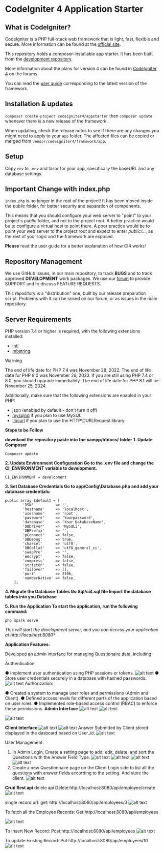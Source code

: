 # CodeIgniter 4 Application Starter

## What is CodeIgniter?

CodeIgniter is a PHP full-stack web framework that is light, fast, flexible and secure.
More information can be found at the [official site](https://codeigniter.com).

This repository holds a composer-installable app starter.
It has been built from the
[development repository](https://github.com/codeigniter4/CodeIgniter4).

More information about the plans for version 4 can be found in [CodeIgniter 4](https://forum.codeigniter.com/forumdisplay.php?fid=28) on the forums.

You can read the [user guide](https://codeigniter.com/user_guide/)
corresponding to the latest version of the framework.

## Installation & updates

`composer create-project codeigniter4/appstarter` then `composer update` whenever
there is a new release of the framework.

When updating, check the release notes to see if there are any changes you might need to apply
to your `app` folder. The affected files can be copied or merged from
`vendor/codeigniter4/framework/app`.

## Setup

Copy `env` to `.env` and tailor for your app, specifically the baseURL
and any database settings.

## Important Change with index.php

`index.php` is no longer in the root of the project! It has been moved inside the *public* folder,
for better security and separation of components.

This means that you should configure your web server to "point" to your project's *public* folder, and
not to the project root. A better practice would be to configure a virtual host to point there. A poor practice would be to point your web server to the project root and expect to enter *public/...*, as the rest of your logic and the
framework are exposed.

**Please** read the user guide for a better explanation of how CI4 works!

## Repository Management

We use GitHub issues, in our main repository, to track **BUGS** and to track approved **DEVELOPMENT** work packages.
We use our [forum](http://forum.codeigniter.com) to provide SUPPORT and to discuss
FEATURE REQUESTS.

This repository is a "distribution" one, built by our release preparation script.
Problems with it can be raised on our forum, or as issues in the main repository.

## Server Requirements

PHP version 7.4 or higher is required, with the following extensions installed:

- [intl](http://php.net/manual/en/intl.requirements.php)
- [mbstring](http://php.net/manual/en/mbstring.installation.php)

> [!WARNING]
> The end of life date for PHP 7.4 was November 28, 2022.
> The end of life date for PHP 8.0 was November 26, 2023.
> If you are still using PHP 7.4 or 8.0, you should upgrade immediately.
> The end of life date for PHP 8.1 will be November 25, 2024.

Additionally, make sure that the following extensions are enabled in your PHP:

- json (enabled by default - don't turn it off)
- [mysqlnd](http://php.net/manual/en/mysqlnd.install.php) if you plan to use MySQL
- [libcurl](http://php.net/manual/en/curl.requirements.php) if you plan to use the HTTP\CURLRequest library


**Steps to be Follow**

**downlaod the repository paste into the xampp/htdocs/ folder**
**1. Update Composer**

```
Composer update

```

**2. Update Environment Configuration
Go to the .env file and change the CI_ENVIRONMENT variable to development.**

```
CI_ENVIRONMENT = development
```

**3. Set Database Credentials
Go to app\Config\Database.php and add your database credentials:**
```
public array $default = [
        'DSN'          => '',
        'hostname'     => 'localhost',
        'username'     => 'root',
        'password'     => 'Yourpassword',
        'database'     => 'Your_DatabaseName',
        'DBDriver'     => 'MySQLi',
        'DBPrefix'     => '',
        'pConnect'     => false,
        'DBDebug'      => true,
        'charset'      => 'utf8',
        'DBCollat'     => 'utf8_general_ci',
        'swapPre'      => '',
        'encrypt'      => false,
        'compress'     => false,
        'strictOn'     => false,
        'failover'     => [],
        'port'         => 3306,
        'numberNative' => false,
    ];

```
**4. Migrate the Database Tables Go Sql/ci4.sql file
Import the database tables into you Database**

**5. Run the Application
To start the application, run the following command:**
```
php spark serve

```
*This will start the development server, and you can access your application at http://localhost:8080**

**Application Features:**

Developed an admin interface for managing Questionaire data, including:

Authentication:

● Implement user authentication using PHP sessions or tokens.
![alt text](image.png)
● Store user credentials securely in a database with hashed passwords.
![alt text](image-1.png)
Authorization:

● Created a system to manage user roles and permissions (Admin and Client).
● Defined access levels for different parts of the application based on user roles.
● Implemented role-based access control (RBAC) to enforce these permissions.
**Admin Interface**
![alt text](image-2.png)
![alt text](image-3.png)

![alt text](image-4.png)

**Client Interface**
![alt text](image-5.png)
![alt text](image-6.png)
Answer Submitted by Client stored displayed in the dasboard based on User_id.
![alt text](image-7.png)

User Management:
1. In Admin Login,
Create a setting page to add, edit, delete, and sort the Questions with the Answer Field
Type.
![alt text](image-8.png)
![alt text](image-9.png)
![alt text](image-10.png)
![alt text](image-11.png)
2. Create a new Questionnaire page on the Client Login side to list all the questions with
answer fields according to the setting. And store the client.
![alt text](image-12.png)





**Crud Rest api**
delete api
Delete:http://localhost:8080/api/employee/create
![alt text](image-16.png)

single record url:
get: http://localhost:8080/api/employees/3
![alt text](image-13.png)

To fetch all the Employee Records:
Get:http://localhost:8080/api/employees

![alt text](image-17.png)

To Insert New Record:
Post:http://localhost:8080/api/employees
![alt text](image-18.png)

To update Existing Record:
Put:http://localhost:8080/api/employees/10
![alt text](image-20.png)



